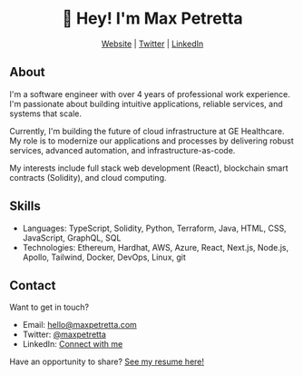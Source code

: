 <h1 align="center">👋 Hey! I'm Max Petretta</h1>
<p align="center">
    <a href="https://maxpetretta.com/">Website</a> |  
    <a href="https://twitter.com/maxpetretta">Twitter</a> |  
    <a href="https://www.linkedin.com/in/maxpetretta/">LinkedIn</a>
</p>

## About
I'm a software engineer with over 4 years of professional work experience.  I'm passionate about building intuitive applications, reliable services, and systems that scale.

Currently, I'm building the future of cloud infrastructure at GE Healthcare.  My role is to modernize our applications and processes by delivering robust services, advanced automation, and infrastructure-as-code.

My interests include full stack web development (React), blockchain smart contracts (Solidity), and cloud computing.

## Skills
* Languages: TypeScript, Solidity, Python, Terraform, Java, HTML, CSS, JavaScript, GraphQL, SQL
* Technologies: Ethereum, Hardhat, AWS, Azure, React, Next.js, Node.js, Apollo, Tailwind, Docker, DevOps, Linux, git

## Contact
Want to get in touch?
* Email: hello@maxpetretta.com
* Twitter: [@maxpetretta](https://twitter.com/maxpetretta)
* LinkedIn: [Connect with me](https://www.linkedin.com/in/maxpetretta/)

Have an opportunity to share? [See my resume here!](https://raw.githubusercontent.com/maxpetretta/resume/master/Maximilian%20Petretta%20Resume.pdf)
